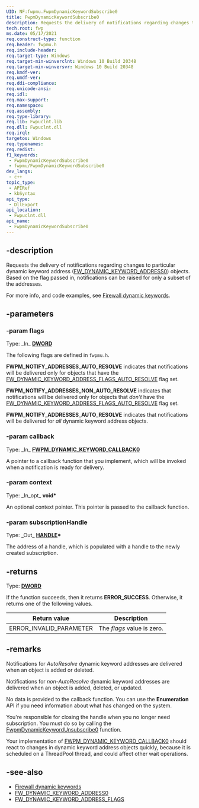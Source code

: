 ```yaml
---
UID: NF:fwpmu.FwpmDynamicKeywordSubscribe0
title: FwpmDynamicKeywordSubscribe0
description: Requests the delivery of notifications regarding changes to particular dynamic keyword address ([FW_DYNAMIC_KEYWORD_ADDRESS0](/windows/win32/api/netfw/ns-netfw-fw_dynamic_keyword_address0)) objects.
tech.root: fwp
ms.date: 05/17/2021
req.construct-type: function
req.header: fwpmu.h
req.include-header: 
req.target-type: Windows
req.target-min-winverclnt: Windows 10 Build 20348
req.target-min-winversvr: Windows 10 Build 20348
req.kmdf-ver: 
req.umdf-ver: 
req.ddi-compliance: 
req.unicode-ansi: 
req.idl: 
req.max-support: 
req.namespace: 
req.assembly: 
req.type-library: 
req.lib: Fwpuclnt.lib
req.dll: Fwpuclnt.dll
req.irql: 
targetos: Windows
req.typenames: 
req.redist: 
f1_keywords:
 - FwpmDynamicKeywordSubscribe0
 - fwpmu/FwpmDynamicKeywordSubscribe0
dev_langs:
 - c++
topic_type:
 - APIRef
 - kbSyntax
api_type:
 - DllExport
api_location:
 - Fwpuclnt.dll
api_name:
 - FwpmDynamicKeywordSubscribe0
---
```


## -description

Requests the delivery of notifications regarding changes to particular dynamic keyword address ([FW_DYNAMIC_KEYWORD_ADDRESS0](/windows/win32/api/netfw/ns-netfw-fw_dynamic_keyword_address0)) objects. Based on the flag passed in, notifications can be raised for only a subset of the addresses.

For more info, and code examples, see [Firewall dynamic keywords](/windows/win32/ics/firewall-dynamic-keywords).

## -parameters

### -param flags

Type: \_In\_ **[DWORD](/windows/win32/winprog/windows-data-types)**

The following flags are defined in `fwpmu.h`.

**FWPM_NOTIFY_ADDRESSES_AUTO_RESOLVE** indicates that notifications will be delivered only for objects that have the [FW_DYNAMIC_KEYWORD_ADDRESS_FLAGS_AUTO_RESOLVE](/windows/win32/api/netfw/ne-netfw-fw_dynamic_keyword_address_flags) flag set.

**FWPM_NOTIFY_ADDRESSES_NON_AUTO_RESOLVE** indicates that notifications will be delivered only for objects that *don't* have the [FW_DYNAMIC_KEYWORD_ADDRESS_FLAGS_AUTO_RESOLVE](/windows/win32/api/netfw/ne-netfw-fw_dynamic_keyword_address_flags) flag set.

**FWPM_NOTIFY_ADDRESSES_AUTO_RESOLVE** indicates that notifications will be delivered for *all* dynamic keyword address objects.

### -param callback

Type: \_In\_ **[FWPM_DYNAMIC_KEYWORD_CALLBACK0](nc-fwpmu-fwpm_dynamic_keyword_callback0.md)**

A pointer to a callback function that you implement, which will be invoked when a notification is ready for delivery.

### -param context

Type: \_In\_opt\_ **void\***

An optional context pointer. This pointer is passed to the callback function.

### -param subscriptionHandle

Type: \_Out\_ **[HANDLE](/windows/win32/winprog/windows-data-types)\***

The address of a handle, which is populated with a handle to the newly created subscription.

## -returns

Type: **[DWORD](/windows/win32/winprog/windows-data-types)**

If the function succeeds, then it returns **ERROR_SUCCESS**. Otherwise, it returns one of the following values.

|Return value|Description|
|-|-|
|ERROR_INVALID_PARAMETER|The *flags* value is zero.|

## -remarks

Notifications for *AutoResolve* dynamic keyword addresses are delivered when an object is added or deleted.

Notifications for *non-AutoResolve* dynamic keyword addresses are delivered when an object is added, deleted, or updated.

No data is provided to the callback function. You can use the **Enumeration** API if you need information about what has changed on the system.

You're responsible for closing the handle when you no longer need subscription. You must do so by calling the [FwpmDynamicKeywordUnsubscribe0](nf-fwpmu-fwpmdynamickeywordunsubscribe0.md) function.

Your implementation of [FWPM_DYNAMIC_KEYWORD_CALLBACK0](nc-fwpmu-fwpm_dynamic_keyword_callback0.md) should react to changes in dynamic keyword address objects quickly, because it is scheduled on a ThreadPool thread, and could affect other wait operations.

## -see-also

* [Firewall dynamic keywords](/windows/win32/ics/firewall-dynamic-keywords)
* [FW_DYNAMIC_KEYWORD_ADDRESS0](/windows/win32/api/netfw/ns-netfw-fw_dynamic_keyword_address0)
* [FW_DYNAMIC_KEYWORD_ADDRESS_FLAGS](/windows/win32/api/netfw/ne-netfw-fw_dynamic_keyword_address_flags)
